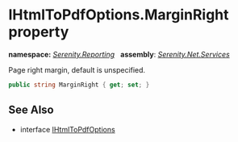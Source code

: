 # IHtmlToPdfOptions.MarginRight property
**namespace:** *[Serenity.Reporting](../../README.md#serenity.reporting-namespace)*   **assembly**: *[Serenity.Net.Services](../../README.md)*

Page right margin, default is unspecified.

```csharp
public string MarginRight { get; set; }
```

## See Also

* interface [IHtmlToPdfOptions](../IHtmlToPdfOptions.md)